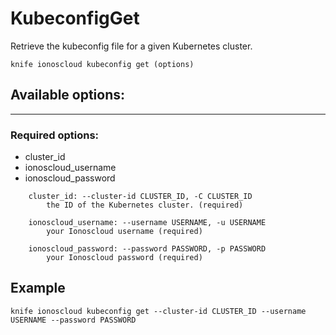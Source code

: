 # KubeconfigGet

Retrieve the kubeconfig file for a given Kubernetes cluster.

    knife ionoscloud kubeconfig get (options)


## Available options:
---

### Required options:
* cluster_id
* ionoscloud_username
* ionoscloud_password

```
    cluster_id: --cluster-id CLUSTER_ID, -C CLUSTER_ID
        the ID of the Kubernetes cluster. (required)

    ionoscloud_username: --username USERNAME, -u USERNAME
        your Ionoscloud username (required)

    ionoscloud_password: --password PASSWORD, -p PASSWORD
        your Ionoscloud password (required)

```
## Example

```text
knife ionoscloud kubeconfig get --cluster-id CLUSTER_ID --username USERNAME --password PASSWORD
```
